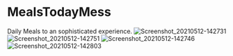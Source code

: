# MealsTodayMess
Daily Meals to an sophisticated experience.
![Screenshot_20210512-142731](https://user-images.githubusercontent.com/51523495/117949368-aea7cf00-b32f-11eb-8a6f-1a8236d52bc6.png)
![Screenshot_20210512-142751](https://user-images.githubusercontent.com/51523495/117949382-b23b5600-b32f-11eb-9927-d166ad080d4b.png)
![Screenshot_20210512-142746](https://user-images.githubusercontent.com/51523495/117949394-b5cedd00-b32f-11eb-8ceb-1766e22a2e6d.png)
![Screenshot_20210512-142803](https://user-images.githubusercontent.com/51523495/117949403-b798a080-b32f-11eb-8a39-a8879507cbfb.png)
